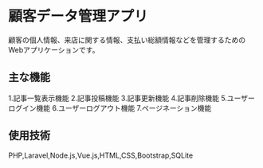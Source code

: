
# 顧客データ管理アプリ

顧客の個人情報、来店に関する情報、支払い総額情報などを管理するためのWebアプリケーションです。

## 主な機能

1.記事一覧表示機能 2.記事投稿機能 3.記事更新機能 4.記事削除機能 5.ユーザーログイン機能 6.ユーザーログアウト機能 7.ページネーション機能  

## 使用技術

PHP,Laravel,Node.js,Vue.js,HTML,CSS,Bootstrap,SQLite

